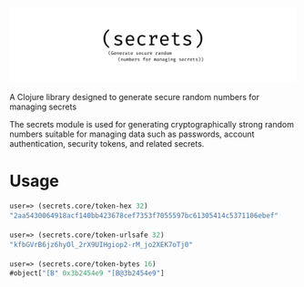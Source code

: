 
[![](.github/logo.png)](https://github.com/lk-geimfari/secrets.clj)


A Clojure library designed to generate secure random numbers for managing secrets

The secrets module is used for generating cryptographically strong random numbers suitable for managing data such 
as passwords, account authentication, security tokens, and related secrets.


# Usage
 
```clojure
user=> (secrets.core/token-hex 32)
"2aa5430064918acf140bb423678cef7353f7055597bc61305414c5371106ebef"

user=> (secrets.core/token-urlsafe 32)
"kfbGVrB6jz6hyOl_2rX9UIHgiop2-rM_jo2XEK7oTj0"

user=> (secrets.core/token-bytes 16)
#object["[B" 0x3b2454e9 "[B@3b2454e9"]
```